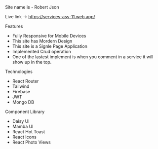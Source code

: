 Site name is - Robert Json

Live link -> https://services-ass-11.web.app/

Features

* Fully Responsive for Mobile Devices
* This site has Mordern Design
* This site is a Signle Page Application
* Implemented Crud operation
* One of the lastest implement is
  when you comment in a service it will show up in the top.



Technologies

* React Router
* Tailwind
* Firebase 
* JWT 
* Mongo DB

Component Library

* Daisy UI
* Mamba UI 
* React Hot Toast
* React Icons
* React Photo Views
